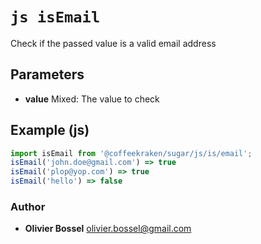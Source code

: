 


<!-- @namespace    sugar.js.is -->
<!-- @name    isEmail -->

# ```js isEmail ```


Check if the passed value is a valid email address

## Parameters

- **value**  Mixed: The value to check



## Example (js)

```js
import isEmail from '@coffeekraken/sugar/js/is/email';
isEmail('john.doe@gmail.com') => true
isEmail('plop@yop.com') => true
isEmail('hello') => false
```


### Author
- **Olivier Bossel** <a href="mailto:olivier.bossel@gmail.com">olivier.bossel@gmail.com</a> 



